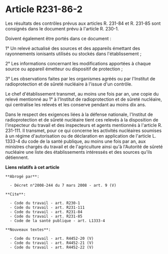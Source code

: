 # Article R231-86-2

Les résultats des contrôles prévus aux articles R. 231-84 et R. 231-85 sont consignés dans le document prévu à l'article R.
230-1.

Doivent également être portés dans ce document :

1° Un relevé actualisé des sources et des appareils émettant des rayonnements ionisants utilisés ou stockés dans
l'établissement ;

2° Les informations concernant les modifications apportées à chaque source ou appareil émetteur ou dispositif de protection ;

3° Les observations faites par les organismes agréés ou par l'Institut de radioprotection et de sûreté nucléaire à l'issue
d'un contrôle.

Le chef d'établissement transmet, au moins une fois par an, une copie du relevé mentionné au 1° à l'Institut de
radioprotection et de sûreté nucléaire, qui centralise les relevés et les conserve pendant au moins dix ans.

Dans le respect des exigences liées à la défense nationale, l'Institut de radioprotection et de sûreté nucléaire tient ces
relevés à la disposition de l'inspecteur du travail et des inspecteurs et agents mentionnés à l'article R. 231-111. Il
transmet, pour ce qui concerne les activités nucléaires soumises à un régime d'autorisation ou de déclaration en application
de l'article L. 1333-4 du code de la santé publique, au moins une fois par an, aux ministres chargés du travail et de
l'agriculture ainsi qu'à l'Autorité de sûreté nucléaire une liste des établissements intéressés et des sources qu'ils
détiennent.

**Liens relatifs à cet article**

	**Abrogé par**:

	  - Décret n°2008-244 du 7 mars 2008 - art. 9 (V)

	**Cite**:

	  - Code du travail - art. R230-1
	  - Code du travail - art. R231-111
	  - Code du travail - art. R231-84
	  - Code du travail - art. R231-85
	  - Code de la santé publique - art. L1333-4

	**Nouveaux textes**:

	  - Code du travail - art. R4452-20 (V)
	  - Code du travail - art. R4452-21 (V)
	  - Code du travail - art. R4452-22 (V)
